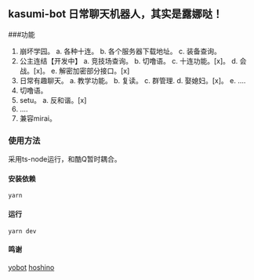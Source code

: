 ## kasumi-bot 日常聊天机器人，其实是露娜哒！

###功能
1. 崩坏学园。
   a. 各种十连。
   b. 各个服务器下载地址。
   c. 装备查询。
2. 公主连结【开发中】
   a. 竞技场查询。
   b. 切噜语。
   c. 十连功能。[x]。
   d. 会战。[x]。
   e. 解密加密部分接口。[x]
3. 日常有趣聊天。
   a. 教学功能。
   b. 复读。
   c. 群管理.
   d. 娶媳妇。[x]。
   e. ....
4. 切噜语。
5. setu。
   a. 反和谐。[x]
6. ....
7. 兼容mirai。

### 使用方法

采用ts-node运行，和酷Q暂时耦合。

#### 安装依赖
```vue
yarn
```

#### 运行
```vue
yarn dev
```

#### 鸣谢
<a href="https://github.com/yuudi/yobot">yobot</a>
<a href="https://github.com/Ice-Cirno/HoshinoBot">hoshino</a>
